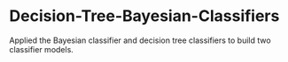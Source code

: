 # Decision-Tree-Bayesian-Classifiers
Applied the Bayesian classifier and decision tree classifiers to build two classifier models.
